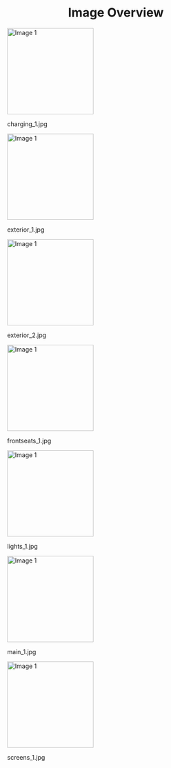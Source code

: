 <h1 style ="text-align: center;"> Image Overview </h1>
<div>
<div style="width="20%">
<img src="https://media.evkx.net/multimedia/models/mercedes/eqa/eqa_350_4matic/charging_1_xst.jpg" alt="Image 1" style="width: 200px;">
<p>charging_1.jpg</p>
</div>
<div style="width="20%">
<img src="https://media.evkx.net/multimedia/models/mercedes/eqa/eqa_350_4matic/exterior_1_xst.jpg" alt="Image 1" style="width: 200px;">
<p>exterior_1.jpg</p>
</div>
<div style="width="20%">
<img src="https://media.evkx.net/multimedia/models/mercedes/eqa/eqa_350_4matic/exterior_2_xst.jpg" alt="Image 1" style="width: 200px;">
<p>exterior_2.jpg</p>
</div>
<div style="width="20%">
<img src="https://media.evkx.net/multimedia/models/mercedes/eqa/eqa_350_4matic/frontseats_1_xst.jpg" alt="Image 1" style="width: 200px;">
<p>frontseats_1.jpg</p>
</div>
<div style="width="20%">
<img src="https://media.evkx.net/multimedia/models/mercedes/eqa/eqa_350_4matic/lights_1_xst.jpg" alt="Image 1" style="width: 200px;">
<p>lights_1.jpg</p>
</div>
<div style="width="20%">
<img src="https://media.evkx.net/multimedia/models/mercedes/eqa/eqa_350_4matic/main_1_xst.jpg" alt="Image 1" style="width: 200px;">
<p>main_1.jpg</p>
</div>
<div style="width="20%">
<img src="https://media.evkx.net/multimedia/models/mercedes/eqa/eqa_350_4matic/screens_1_xst.jpg" alt="Image 1" style="width: 200px;">
<p>screens_1.jpg</p>
</div>
</div>
